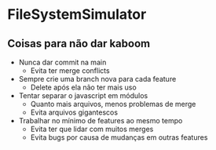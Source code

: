 # FileSystemSimulator

## Coisas para não dar kaboom
- Nunca dar commit na main
  - Evita ter merge conflicts
- Sempre crie uma branch nova para cada feature
  - Delete após ela não ter mais uso
- Tentar separar o javascript em módulos
  - Quanto mais arquivos, menos problemas de merge
  - Evita arquivos gigantescos
- Trabalhar no mínimo de features ao mesmo tempo
  - Evita ter que lidar com muitos merges
  - Evita bugs por causa de mudanças em outras features
